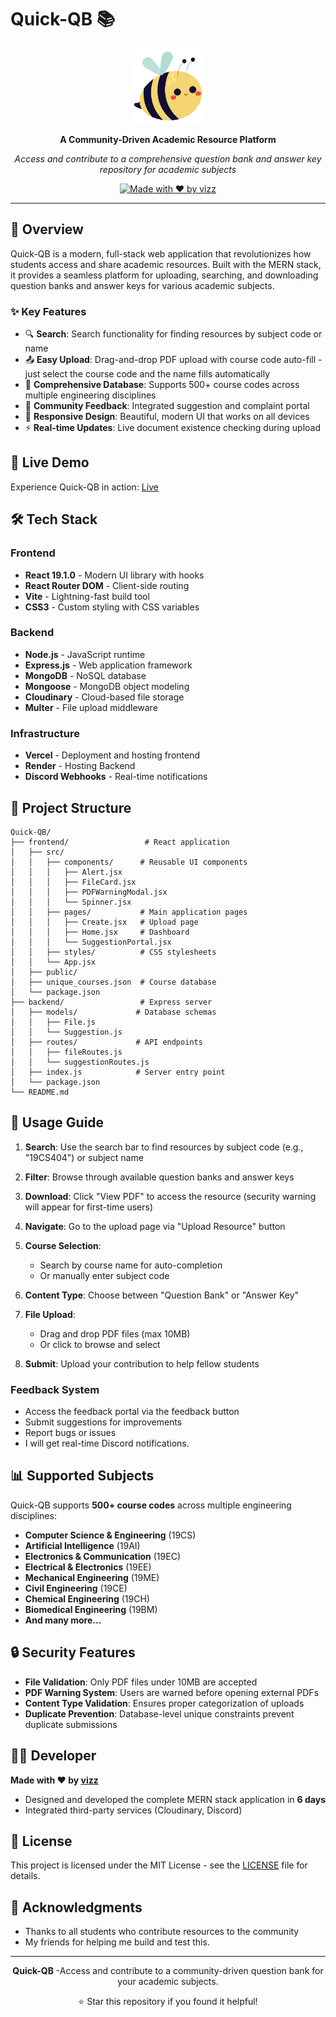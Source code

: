 # Quick-QB 📚

<div align="center">
  <img src="frontend/public/bee.svg" alt="Quick-QB Logo" width="120" height="120">
  
  **A Community-Driven Academic Resource Platform**
  
  *Access and contribute to a comprehensive question bank and answer key repository for academic subjects*
  
  [![Made with ❤️ by vizz](https://img.shields.io/badge/Made%20with%20❤️%20by-vizz-white)](https://github.com/visalan-h)
</div>

---

## 🌟 Overview

Quick-QB is a modern, full-stack web application that revolutionizes how students access and share academic resources. Built with the MERN stack, it provides a seamless platform for uploading, searching, and downloading question banks and answer keys for various academic subjects.

### ✨ Key Features

- 🔍 **Search**: Search functionality for finding resources by subject code or name
- 📤 **Easy Upload**: Drag-and-drop PDF upload with course code auto-fill - just select the course code and the name fills automatically
- 🏫 **Comprehensive Database**: Supports 500+ course codes across multiple engineering disciplines
- 💬 **Community Feedback**: Integrated suggestion and complaint portal
- 📱 **Responsive Design**: Beautiful, modern UI that works on all devices
- ⚡ **Real-time Updates**: Live document existence checking during upload

## 🚀 Live Demo

Experience Quick-QB in action: [Live](https://quick-qb.vercel.app)

## 🛠️ Tech Stack

### Frontend
- **React 19.1.0** - Modern UI library with hooks
- **React Router DOM** - Client-side routing
- **Vite** - Lightning-fast build tool
- **CSS3** - Custom styling with CSS variables

### Backend
- **Node.js** - JavaScript runtime
- **Express.js** - Web application framework
- **MongoDB** - NoSQL database
- **Mongoose** - MongoDB object modeling
- **Cloudinary** - Cloud-based file storage
- **Multer** - File upload middleware

### Infrastructure
- **Vercel** - Deployment and hosting frontend
- **Render** - Hosting Backend
- **Discord Webhooks** - Real-time notifications

## 📁 Project Structure

```
Quick-QB/
├── frontend/                 # React application
│   ├── src/
│   │   ├── components/      # Reusable UI components
│   │   │   ├── Alert.jsx
│   │   │   ├── FileCard.jsx
│   │   │   ├── PDFWarningModal.jsx
│   │   │   └── Spinner.jsx
│   │   ├── pages/           # Main application pages
│   │   │   ├── Create.jsx   # Upload page
│   │   │   ├── Home.jsx     # Dashboard
│   │   │   └── SuggestionPortal.jsx
│   │   ├── styles/          # CSS stylesheets
│   │   └── App.jsx
│   ├── public/
│   ├── unique_courses.json  # Course database
│   └── package.json
├── backend/                 # Express server
│   ├── models/             # Database schemas
│   │   ├── File.js
│   │   └── Suggestion.js
│   ├── routes/             # API endpoints
│   │   ├── fileRoutes.js
│   │   └── suggestionRoutes.js
│   ├── index.js            # Server entry point
│   └── package.json
└── README.md
```

## 🎯 Usage Guide

1. **Search**: Use the search bar to find resources by subject code (e.g., "19CS404") or subject name
2. **Filter**: Browse through available question banks and answer keys
3. **Download**: Click "View PDF" to access the resource (security warning will appear for first-time users)

4. **Navigate**: Go to the upload page via "Upload Resource" button
5. **Course Selection**: 
   - Search by course name for auto-completion
   - Or manually enter subject code
6. **Content Type**: Choose between "Question Bank" or "Answer Key"
7. **File Upload**: 
   - Drag and drop PDF files (max 10MB)
   - Or click to browse and select
8. **Submit**: Upload your contribution to help fellow students

### Feedback System

- Access the feedback portal via the feedback button
- Submit suggestions for improvements
- Report bugs or issues
- I will get real-time Discord notifications.

## 📊 Supported Subjects

Quick-QB supports **500+ course codes** across multiple engineering disciplines:

- **Computer Science & Engineering** (19CS)
- **Artificial Intelligence** (19AI)
- **Electronics & Communication** (19EC)
- **Electrical & Electronics** (19EE)
- **Mechanical Engineering** (19ME)
- **Civil Engineering** (19CE)
- **Chemical Engineering** (19CH)
- **Biomedical Engineering** (19BM)
- **And many more...**

## 🔒 Security Features

- **File Validation**: Only PDF files under 10MB are accepted
- **PDF Warning System**: Users are warned before opening external PDFs
- **Content Type Validation**: Ensures proper categorization of uploads
- **Duplicate Prevention**: Database-level unique constraints prevent duplicate submissions

## 👨‍💻 Developer

**Made with ❤️ by [vizz](https://github.com/visalan-h)**

- Designed and developed the complete MERN stack application in **6 days**
- Integrated third-party services (Cloudinary, Discord)

## 📄 License

This project is licensed under the MIT License - see the [LICENSE](LICENSE) file for details.

## 🙏 Acknowledgments

- Thanks to all students who contribute resources to the community
- My friends for helping me build and test this.
---

<div align="center">
  <p><strong>Quick-QB</strong> -Access and contribute to a community-driven question bank for your academic subjects.</p>
  <p>⭐ Star this repository if you found it helpful!</p>
</div>
